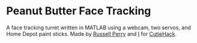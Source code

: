 # Peanut Butter Face Tracking
A face tracking turret written in MATLAB using a webcam, two servos, and Home Depot paint sticks.
Made by [Russell Perry](rperr002@ucr.edu) and [I](mailto:gblan002@ucr.edu) for [CutieHack](www.cutiehack.com/).

